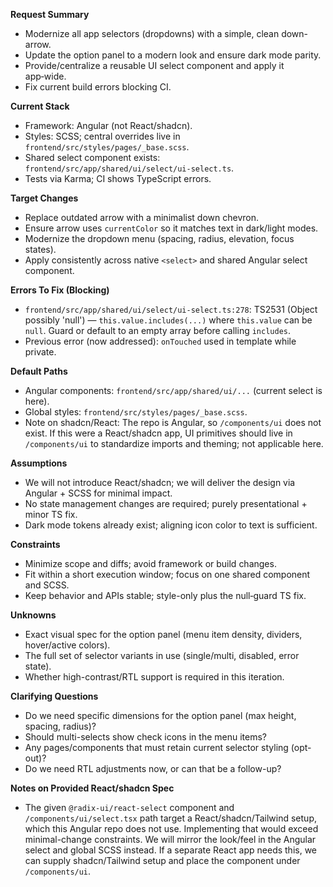 **Request Summary**
- Modernize all app selectors (dropdowns) with a simple, clean down-arrow.
- Update the option panel to a modern look and ensure dark mode parity.
- Provide/centralize a reusable UI select component and apply it app‑wide.
- Fix current build errors blocking CI.

**Current Stack**
- Framework: Angular (not React/shadcn).
- Styles: SCSS; central overrides live in `frontend/src/styles/pages/_base.scss`.
- Shared select component exists: `frontend/src/app/shared/ui/select/ui-select.ts`.
- Tests via Karma; CI shows TypeScript errors.

**Target Changes**
- Replace outdated arrow with a minimalist down chevron.
- Ensure arrow uses `currentColor` so it matches text in dark/light modes.
- Modernize the dropdown menu (spacing, radius, elevation, focus states).
- Apply consistently across native `<select>` and shared Angular select component.

**Errors To Fix (Blocking)**
- `frontend/src/app/shared/ui/select/ui-select.ts:278`: TS2531 (Object possibly 'null') — `this.value.includes(...)` where `this.value` can be `null`. Guard or default to an empty array before calling `includes`.
- Previous error (now addressed): `onTouched` used in template while private.

**Default Paths**
- Angular components: `frontend/src/app/shared/ui/...` (current select is here).
- Global styles: `frontend/src/styles/pages/_base.scss`.
- Note on shadcn/React: The repo is Angular, so `/components/ui` does not exist. If this were a React/shadcn app, UI primitives should live in `/components/ui` to standardize imports and theming; not applicable here.

**Assumptions**
- We will not introduce React/shadcn; we will deliver the design via Angular + SCSS for minimal impact.
- No state management changes are required; purely presentational + minor TS fix.
- Dark mode tokens already exist; aligning icon color to text is sufficient.

**Constraints**
- Minimize scope and diffs; avoid framework or build changes.
- Fit within a short execution window; focus on one shared component and SCSS.
- Keep behavior and APIs stable; style-only plus the null‑guard TS fix.

**Unknowns**
- Exact visual spec for the option panel (menu item density, dividers, hover/active colors).
- The full set of selector variants in use (single/multi, disabled, error state).
- Whether high-contrast/RTL support is required in this iteration.

**Clarifying Questions**
- Do we need specific dimensions for the option panel (max height, spacing, radius)?
- Should multi-selects show check icons in the menu items?
- Any pages/components that must retain current selector styling (opt-out)?
- Do we need RTL adjustments now, or can that be a follow-up?

**Notes on Provided React/shadcn Spec**
- The given `@radix-ui/react-select` component and `/components/ui/select.tsx` path target a React/shadcn/Tailwind setup, which this Angular repo does not use. Implementing that would exceed minimal-change constraints. We will mirror the look/feel in the Angular select and global SCSS instead. If a separate React app needs this, we can supply shadcn/Tailwind setup and place the component under `/components/ui`.